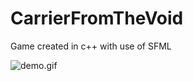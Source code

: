 # CarrierFromTheVoid
Game created in c++ with use of SFML

![demo.gif](https://github.com/JanBezler/CarrierFromTheVoid/blob/main/demo.gif?raw=true)
